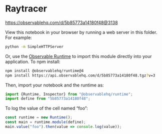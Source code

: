# Raytracer

https://observablehq.com/d/5b85773a14180f48@3138

View this notebook in your browser by running a web server in this folder. For
example:

~~~sh
python -m SimpleHTTPServer
~~~

Or, use the [Observable Runtime](https://github.com/observablehq/runtime) to
import this module directly into your application. To npm install:

~~~sh
npm install @observablehq/runtime@4
npm install https://api.observablehq.com/d/5b85773a14180f48.tgz?v=3
~~~

Then, import your notebook and the runtime as:

~~~js
import {Runtime, Inspector} from "@observablehq/runtime";
import define from "5b85773a14180f48";
~~~

To log the value of the cell named “foo”:

~~~js
const runtime = new Runtime();
const main = runtime.module(define);
main.value("foo").then(value => console.log(value));
~~~
